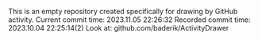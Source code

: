 This is an empty repository created specifically for drawing by GitHub activity.
Current commit time: 2023.11.05 22:26:32
Recorded commit time: 2023.10.04 22:25:14(2)
Look at: github.com/baderik/ActivityDrawer
